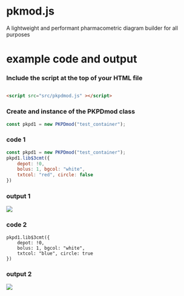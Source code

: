 # pkmod.js
A lightweight and performant pharmacometric diagram builder for all purposes


# example code and output

### Include the script at the top of your HTML file

```HTML

<script src="src/pkpdmod.js" ></script>

```

### Create and instance of the PKPDmod class



```js
const pkpd1 = new PKPDmod("test_container");

```

### code 1

```js
const pkpd1 = new PKPDmod("test_container");
pkpd1.lib$3cmt({
    depot: !0,
    bolus: 1, bgcol: "white",
    txtcol: "red", circle: false
})

```

### output 1

![](https://pharmacometric.com/assets/3cmt.png)

### code 2

```
pkpd1.lib$3cmt({
    depot: !0,
    bolus: 1, bgcol: "white",
    txtcol: "blue", circle: true
})

```

### output 2

![](https://pharmacometric.com/assets/3cmt_r.png)